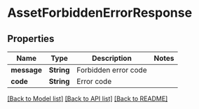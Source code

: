 # AssetForbiddenErrorResponse

## Properties

Name | Type | Description | Notes
------------ | ------------- | ------------- | -------------
**message** | **String** | Forbidden error code | 
**code** | **String** | Error code | 

[[Back to Model list]](../README.md#documentation-for-models) [[Back to API list]](../README.md#documentation-for-api-endpoints) [[Back to README]](../README.md)


